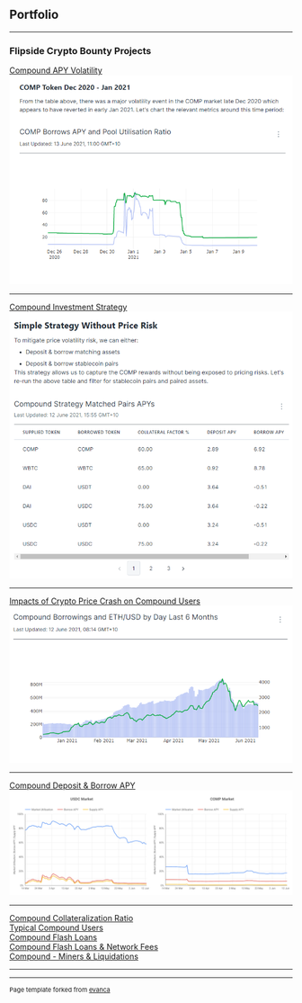 ## Portfolio

---

### Flipside Crypto Bounty Projects 

[Compound APY Volatility](https://velocity-app.flipsidecrypto.com/dashboard/compound-volatility-CXABJg)
<img src="images/Compound volatility thumbnail.png?raw=true"/>

---
[Compound Investment Strategy](https://velocity-app.flipsidecrypto.com/dashboard/compound-strategy-T9e91R)
<img src="images/compound_investment_strategy.png?raw=true"/>

---
[Impacts of Crypto Price Crash on Compound Users](https://velocity-app.flipsidecrypto.com/dashboard/compound-crash-analysis-W0qWuW)
<img src="images/compound_price_crash.png?raw=true"/>

---
[Compound Deposit & Borrow APY](https://datastudio.google.com/s/qaQCr89cm1g)
<img src="images/compound_supply_borrow_apy.png?raw=true"/>

---
[Compound Collateralization Ratio](https://datastudio.google.com/s/gWtk3rDTNhs)  
[Typical Compound Users](https://velocity-app.flipsidecrypto.com/dashboard/typical-compound-users-cds4qg)  
[Compound Flash Loans](https://velocity-app.flipsidecrypto.com/dashboard/compound-flash-loans-IFYsKr)  
[Compound Flash Loans & Network Fees](https://velocity-app.flipsidecrypto.com/dashboard/compound-flash-loans-network-fees-WhK2RB)  
[Compound - Miners & Liquidations](https://velocity-app.flipsidecrypto.com/dashboard/compound-how-are-miners-benefiting-from-liquidations-NKO6O4)  

---




---
<p style="font-size:11px">Page template forked from <a href="https://github.com/evanca/quick-portfolio">evanca</a></p>
<!-- Remove above link if you don't want to attibute -->
